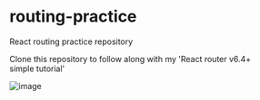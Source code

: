 # routing-practice
React routing practice repository

Clone this repository to follow along with my 'React router v6.4+ simple tutorial' 

![image](https://user-images.githubusercontent.com/60019004/218293319-3d92214c-685e-4e40-a9cf-f477a18136cb.png)
